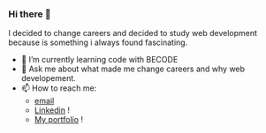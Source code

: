 ### Hi there 👋

I decided to change careers and decided to study web development because is something i always found fascinating.


- 🌱 I’m currently learning code with BECODE
- 💬 Ask me about what made me change careers and why web developement.
- 📫 How to reach me: 
  * [email](https://elsa.magalhaes@gmail.com)
  * [Linkedin](www.linkedin.com/in/elsammagalhaes) !
  * [My portfolio](185.157.247.65) !
                       

